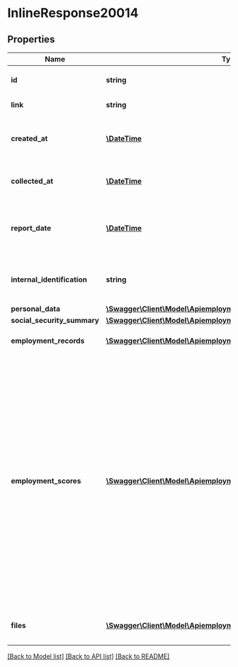 # InlineResponse20014

## Properties
Name | Type | Description | Notes
------------ | ------------- | ------------- | -------------
**id** | **string** | Belvo&#x27;s unique identifier for the current item. | [optional] 
**link** | **string** | The &#x60;link.id&#x60; the data belongs to. | [optional] 
**created_at** | [**\DateTime**](\DateTime.md) | The ISO-8601 timestamp of when the data point was created in Belvo&#x27;s database. | [optional] 
**collected_at** | [**\DateTime**](\DateTime.md) | The ISO-8601 timestamp when the data point was collected. | [optional] 
**report_date** | [**\DateTime**](\DateTime.md) | The date when the employment record report was generated, in &#x60;YYYY-MM-DD&#x60; format. | [optional] 
**internal_identification** | **string** | Unique ID for user according to the institution. For IMSS and ISSSTE Mexico, this is the CURP. | [optional] 
**personal_data** | [**\Swagger\Client\Model\ApiemploymentrecordsPersonalData**](ApiemploymentrecordsPersonalData.md) |  | [optional] 
**social_security_summary** | [**\Swagger\Client\Model\ApiemploymentrecordsSocialSecuritySummary**](ApiemploymentrecordsSocialSecuritySummary.md) |  | [optional] 
**employment_records** | [**\Swagger\Client\Model\ApiemploymentrecordsEmploymentRecords[]**](ApiemploymentrecordsEmploymentRecords.md) | Details regarding the individual&#x27;s employment history. | [optional] 
**employment_scores** | [**\Swagger\Client\Model\ApiemploymentrecordsEmploymentScores[]**](ApiemploymentrecordsEmploymentScores.md) | An array of &#x60;employment_record&#x60; scores. Each score provides an insight into employability and income generation potential in a given period.  &gt; **Note 1**: This field is only available for links created with Mexico&#x27;s IMSS. For other institutions, this field will return &#x60;null&#x60;.  &gt; **Note 2**: This field will return &#x60;null&#x60; for employment records retrieved before 16-04-2024. For employment records generated before 16-04-2024, you&#x27;ll need to make a new POST request to retrieve employment records to calculate the scores. | [optional] 
**files** | [**\Swagger\Client\Model\ApiemploymentrecordsFiles[]**](ApiemploymentrecordsFiles.md) | Additional PDF binary files relating to the individual&#x27;s employment. | [optional] 

[[Back to Model list]](../../README.md#documentation-for-models) [[Back to API list]](../../README.md#documentation-for-api-endpoints) [[Back to README]](../../README.md)

